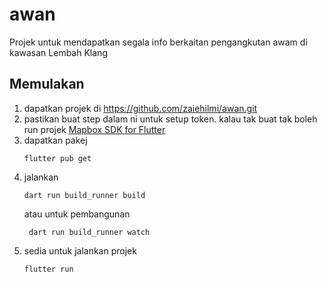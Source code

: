 # awan

Projek untuk mendapatkan segala info berkaitan pengangkutan awam di kawasan Lembah Klang

## Memulakan

1. dapatkan projek di https://github.com/zaiehilmi/awan.git
2. pastikan buat step dalam ni untuk setup token. kalau tak buat tak boleh run
   projek [Mapbox SDK for Flutter](https://docs.mapbox.com/flutter/maps/guides/install/)
2. dapatkan pakej
    ```shell
   flutter pub get
    ```
3. jalankan
    ```shell
   dart run build_runner build
    ```
   atau untuk pembangunan
   ```shell
    dart run build_runner watch 
   ```
4. sedia untuk jalankan projek
    ```shell
    flutter run
    ```
